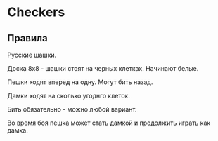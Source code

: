 # Checkers
## Правила

Русские шашки.

Доска 8x8 - шашки стоят на черных клетках. Начинают белые.

Пешки ходят вперед на одну. Могут бить назад.

Дамки ходят на сколько угоднго клеток.

Бить обязательно - можно любой вариант.

Во время боя пешка может стать дамкой и продолжить играть как дамка.

